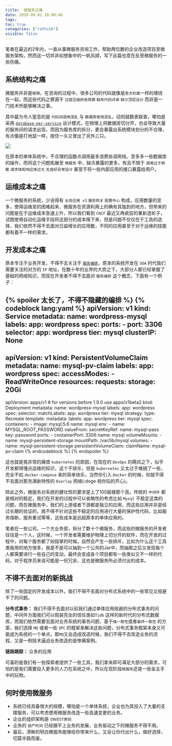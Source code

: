 ```yaml
---
title:  微服务之痛
date: 2018-09-01 18:00:48
tags:
toc: true
categories: ["rethink"]
visible: false
---
```


笔者在最近的2年内，一直从事微服务咨询工作，帮助两位数的企业改造项目至微服务架构，然而这一切并非如想象中的一帆风顺，写下此篇也意在反思微服务的一些伤痛。

<!-- more -->

## 系统结构之痛
微服务并非是`银弹`，在咨询的过程中，很多公司的代码就像是`意大利面`一样的缠绕在一起，而这些代码之罪源于 `过度压缩研发周期` `缺失代码评审` `缺少顶层设计` 而非是一门技术所能够解决之事。

其中最为令人窒息的是 `代码间调用混乱` 与 `数据库使用混乱`，动则就数表联查，哪怕是采用 [`database-per-service`](https://microservices.io/patterns/cn/data/database-per-service.html) 设计模式，在物理上将数据库切分开，也会导致大量的服务间的请求出现，而因为服务库的拆分，更会暴露出系统模块划分的不合理，有点像是打地鼠一样，按住一头又冒出了另外三只。

![](https://s1.ax1x.com/2018/09/01/PxVEVK.jpg)

在原本的单体系统中，不合理的函数点调用最多浪费些调用栈，至多多一些数据库的操作，而将这个问题拓展至 `微服务` 中，缺点暴露的更多，有且不限于 `调用过于频繁` `请求体和响应体过大` `无良好异常设计` 甚至于将一些内部应用的接口暴露给用户。




## 运维成本之痛
一个微服务的系统，少说得有 `业务应用 x3` `服务网关` `配置中心` 构成，应用数量的变多，使得运维变的困难起来，微服务在资源利用上的确有其独到的地方，但带来的问题是在于运维成本急速上升，所以我们看到 `CNCF` 最近又再疯狂的重新造轮子，试图使用自动化运维手段将这部分的成本降下来，但是问题不仅仅在于工具的选择，我们依然不得不去面对日益增长的应用数，不同的应用甚至于对于运维的技能都有着不一样的需求。


## 开发成本之痛
原本专注于业务开发，不得不去关注于 [`服务编排`](https://cloud.tencent.com/developer/article/1080207)，原本的系统开发在 `SOA` 时代我们需要关注的对方的 `IP` 地址，在数十年的业界的大势之下，大部分人都已经掌握了基础的网络知识，而现在开发者不得不去面对 `服务编排` 这个概念，下面有一个例子：

{% spoiler 太长了，不得不隐藏的编排 %}
{% codeblock lang:yaml %}
apiVersion: v1
kind: Service
metadata:
  name: wordpress-mysql
  labels:
    app: wordpress
spec:
  ports:
    - port: 3306
  selector:
    app: wordpress
    tier: mysql
  clusterIP: None
---
apiVersion: v1
kind: PersistentVolumeClaim
metadata:
  name: mysql-pv-claim
  labels:
    app: wordpress
spec:
  accessModes:
    - ReadWriteOnce
  resources:
    requests:
      storage: 20Gi
---
apiVersion: apps/v1 # for versions before 1.9.0 use apps/v1beta2
kind: Deployment
metadata:
  name: wordpress-mysql
  labels:
    app: wordpress
spec:
  selector:
    matchLabels:
      app: wordpress
      tier: mysql
  strategy:
    type: Recreate
  template:
    metadata:
      labels:
        app: wordpress
        tier: mysql
    spec:
      containers:
      - image: mysql:5.6
        name: mysql
        env:
        - name: MYSQL_ROOT_PASSWORD
          valueFrom:
            secretKeyRef:
              name: mysql-pass
              key: password
        ports:
        - containerPort: 3306
          name: mysql
        volumeMounts:
        - name: mysql-persistent-storage
          mountPath: /var/lib/mysql
      volumes:
      - name: mysql-persistent-storage
        persistentVolumeClaim:
          claimName: mysql-pv-claim
{% endcodeblock %}
{% endspoiler %}

这也就是我非常的痛恨 `kubernetes` 的原因，在现在的 `DevOps` 的飓风之下，似乎开发都得懂点运维的知识，这个不排斥，但是 `kubernetes` 又太过于难搞了一些，完全不如 `docker-compose` 来的简单快乐，当然你引入 `Docker` 的时候，你就不得不去面对那充满新特性的 `Overlay` 网络(:doge 祝你玩的开心)。


除此之外，微服务对系统的健壮性的要求是上了100层楼那个高，传统的 `中间件` 都是相对的稳定，我们在开发的过程中可以省略性的考虑比如 `Mysql` 不稳定这类的问题，而在微服务中，我们的上游或者下游都是独立的应用，而这些应用并非是经过长期的验证的，我不得不针对这些不稳定的应用进行大量的保护性代码，比如服务熔断，服务重试等等，这些成本是远超原本的单体应用的。

笔者在一些公司，一个大业务部，拆分了数十个微服务，而这些的微服务的开发者往往是一个人，这时候，一个开发者需要维护物理上切分开的软件，而在开发的过程中，对每个服务都了如指掌的时候。自然会产生一些排斥，比如为什么这个工具类我用的地方很多，我是不是可以抽到一个公共的Jar中，而抽取之后又发现每个人都需要进行一些自己的变动，最终会变成各个项目都有一些类似又不一样的代码，对于程序员来说可能是一份冗余，这也是微服务所必须付出的成本。


## 不得不去面对的新挑战
除了一些固定的开发成本以外，我们不得不去面对分布式系统中的一些常见又规避不了的问题。

**分布式事务：** 我们不得不去面对以前我们通过单体应用规避的分布式事务的问题，中间件方面我们可以假装完全的信任类如`Tidb` 这样的新时代的分布式数据库，而我们依然需要去面对业务系统的事务问题，基于`强一致性`或者`最终一致性` 的方案，我们选择 `MQ` 或者一些 `3PC` 的框架来解决这些问题，分布式事务框架本身又可能成为系统的一个单点，那`MQ`又会造成改造时候，我们不得不去改造业务的流程，又是一例技术逼迫业务改造的是惨痛案例。

**链路跟踪：** 众多的应用


可喜的是我们有一些探索者提供了一些工具，我们拿来即可满足大部分的需求，可怕的是我们需要投入更多的人力在系统之中，所以在现阶段`微服务`还是一些金主手中的玩物。


## 何时使用微服务

- 系统已经具备很大的规模，哪怕是一个单体系统，企业也为其投入了大量的支撑服务，可以考虑使用微服务改造一些高速变更的业务。
- 企业的组织架构是 `INVEST原则`
- 业务的 `投产时间` 已经跟不上业务的发展，业务驱动之下的微服务不得不用。
- 最后，清晰的明白微服务能够给你带来什么，又会让你付出什么，做好选择，切莫半路而废。

